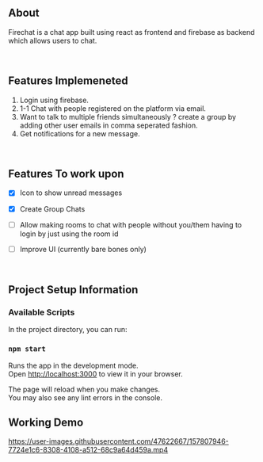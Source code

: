 ## About
Firechat is a chat app built using react as frontend and firebase as backend which allows users to chat.

<br>

## Features Implemeneted
1. Login using firebase.
2. 1-1 Chat with people registered on the platform via email. 
3. Want to talk to multiple friends simultaneously ? create a group by adding other user emails in comma seperated fashion.
4. Get notifications for a new message. 

<br> 


 ## Features To work upon
 -  [x] Icon to show unread messages
 -  [x] Create Group Chats
 -  [ ] Allow making rooms to chat with people without you/them having to login by just using the room id   
 -  [ ] Improve UI (currently bare bones only)   


<br>


## Project Setup Information

### Available Scripts

In the project directory, you can run:

### `npm start`

Runs the app in the development mode.\
Open [http://localhost:3000](http://localhost:3000) to view it in your browser.

The page will reload when you make changes.\
You may also see any lint errors in the console.

## Working Demo


https://user-images.githubusercontent.com/47622667/157807946-7724e1c6-8308-4108-a512-68c9a64d459a.mp4


